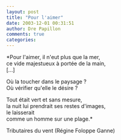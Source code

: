 ```yaml
---
layout: post
title: "Pour l'aimer"
date: 2003-12-01 00:31:51
author: Dre Papillon
comments: true
categories: 
---
```



*Pour l'aimer, il n'eut plus que la mer,<br />
ce vide majestueux à portée de la main,<br />
[...]

Où la toucher dans le paysage ?<br />
Où vérifier qu'elle le désire ?

Tout était vert et sans mesure,<br />
la nuit lui prendrait ses restes d'images,<br />
le laisserait<br />
comme un homme sur une plage.*

Tributaires du vent (Régine Foloppe Ganne)